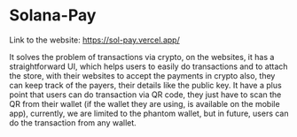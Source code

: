 # Solana-Pay
Link to the website: https://sol-pay.vercel.app/


It solves the problem of transactions via crypto, on the websites, it has a straightforward UI, which helps users to easily do transactions and to attach the store, with their websites to accept the payments in crypto also, they can keep track of the payers, their details like the public key. It have a plus point that users can do transaction via QR code, they just have to scan the QR from their wallet (if the wallet they are using, is available on the mobile app), currently, we are limited to the phantom wallet, but in future, users can do the transaction from any wallet.
